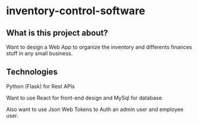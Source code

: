 # inventory-control-software

## What is this project about?

Want to design a Web App to organize the inventory and differents finances stuff in any small business. 

## Technologies

Python (Flask) for Rest APIs 

Want to use React for front-end design and MySql for database.

Also want to use Json Web Tokens to Auth an admin user and employee user.